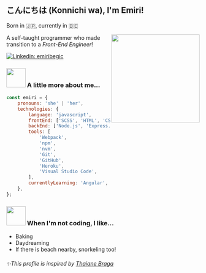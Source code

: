 ## こんにちは (Konnichi wa), I'm Emiri!

Born in 🇯🇵, currently in 🇩🇪

<img align='right' src="https://media.giphy.com/media/PflUjSyMJQgeJ8iOWf/giphy.gif" width="230">
<p>A self-taught programmer who made transition to a <em>Front-End Engineer</em>!</p>

[![Linkedin: emiribegic](https://img.shields.io/badge/-emiribegic-blue?style=flat-square&logo=linkedin&labelColor=blue&link=https://www.linkedin.com/in/emiribegic/)](https://www.linkedin.com/in/emiribegic/)

### <img src="https://media.giphy.com/media/j0MktH0wmO0U4XVUAx/giphy.gif" width="50"> A little more about me...

```javascript
const emiri = {
	pronouns: 'she' | 'her',
	technologies: {
		language: 'javascript',
		frontEnd: ['SCSS', 'HTML', 'CSS', 'React'],
		backEnd: ['Node.js', 'Express.js'],
		tools: [
			'Webpack',
			'npm',
			'nvm',
			'Git',
			'GitHub',
			'Heroku',
			'Visual Studio Code',
		],
		currentlyLearning: 'Angular', 'TypeScript', 'yarn',
	},
};
```

### <img src="https://media.giphy.com/media/YLxkiyH7rXlnZwPk7E/giphy.gif" width="50"> When I'm not coding, I like...

-   Baking
-   Daydreaming
-   If there is beach nearby, snorkeling too!

###### ✨This profile is inspired by [Thaiane Braga](https://github.com/Thaiane)
